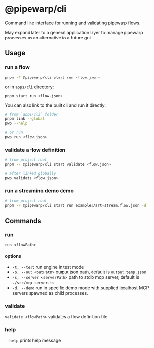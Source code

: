 # @pipewarp/cli

Command line interface for running and validating pipewarp flows.

May expand later to a general application layer to manage pipewarp processes as an alternative to a future gui.

## Usage

### run a flow

```bash
pnpm -F @pipewarp/cli start run <flow.json>
```

or in `apps/cli` directory:

```bash
pnpm start run <flow.json>
```

You can also link to the built cli and run it directly:

```bash
# from `apps/cli` folder
pnpm link --global
pwp --help

# or run
pwp run <flow.json>
```

### validate a flow definition

```bash
# from project root
pnpm -F @pipewarp/cli start validate <flow.json>

# after linked globally
pwp validate <flow.json>
```

### run a streaming demo demo

```bash
# from project root
pnpm -F @pipewarp/cli start run examples/art-stream.flow.json -d
```

## Commands

### run

`run <flowPath>`

#### options

- `-t, --test` run engine in test mode
- `-o, --out <outPath>` output json path, default is `output.temp.json`
- `-s, --server <serverPath>` path to stdio mcp server, default is `./src/mcp-server.ts`
- `-d, --demo` run in specific demo mode with supplied localhost MCP servers spawned as child processes.

### validate

`validate <flowPath>` validates a flow definition file.

### help

`--help` prints help message
